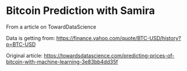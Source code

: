 # Bitcoin Prediction with Samira
 From a article on TowardDataScience
 
Data is getting from: https://finance.yahoo.com/quote/BTC-USD/history?p=BTC-USD

Original article: https://towardsdatascience.com/predicting-prices-of-bitcoin-with-machine-learning-3e83bb4dd35f
